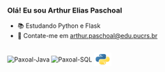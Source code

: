 ### Olá! Eu sou Arthur Elias Paschoal


- 📚 Estudando Python e Flask
- 📩 Contate-me em arthur.paschoal@edu.pucrs.br
<div style="display: inline_block"><br>
  <img align="center" alt="Paxoal-Java" height="30" width="40" src="https://cdn.jsdelivr.net/gh/devicons/devicon@latest/icons/java/java-original.svg">
  <img align="center" alt="Paxoal-SQL" height="30" width="40" src="https://cdn.jsdelivr.net/gh/devicons/devicon@latest/icons/mysql/mysql-original-wordmark.svg">
  <img align="center" alt="Paxoal-Python" height="30" width="40" src="https://raw.githubusercontent.com/devicons/devicon/master/icons/python/python-original.svg">
  
</div>
